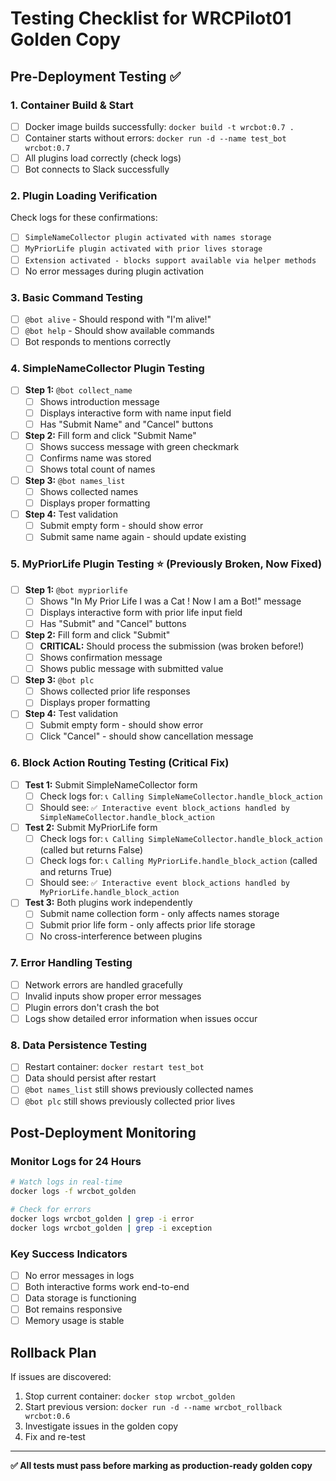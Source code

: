 # Testing Checklist for WRCPilot01 Golden Copy

## Pre-Deployment Testing ✅

### 1. Container Build & Start
- [ ] Docker image builds successfully: `docker build -t wrcbot:0.7 .`
- [ ] Container starts without errors: `docker run -d --name test_bot wrcbot:0.7`
- [ ] All plugins load correctly (check logs)
- [ ] Bot connects to Slack successfully

### 2. Plugin Loading Verification
Check logs for these confirmations:
- [ ] `SimpleNameCollector plugin activated with names storage`
- [ ] `MyPriorLife plugin activated with prior lives storage`
- [ ] `Extension activated - blocks support available via helper methods`
- [ ] No error messages during plugin activation

### 3. Basic Command Testing
- [ ] `@bot alive` - Should respond with "I'm alive!"
- [ ] `@bot help` - Should show available commands
- [ ] Bot responds to mentions correctly

### 4. SimpleNameCollector Plugin Testing
- [ ] **Step 1:** `@bot collect_name`
  - [ ] Shows introduction message
  - [ ] Displays interactive form with name input field
  - [ ] Has "Submit Name" and "Cancel" buttons
  
- [ ] **Step 2:** Fill form and click "Submit Name"
  - [ ] Shows success message with green checkmark
  - [ ] Confirms name was stored
  - [ ] Shows total count of names
  
- [ ] **Step 3:** `@bot names_list`
  - [ ] Shows collected names
  - [ ] Displays proper formatting
  
- [ ] **Step 4:** Test validation
  - [ ] Submit empty form - should show error
  - [ ] Submit same name again - should update existing

### 5. MyPriorLife Plugin Testing ⭐ (Previously Broken, Now Fixed)
- [ ] **Step 1:** `@bot mypriorlife`
  - [ ] Shows "In My Prior Life I was a Cat ! Now I am a Bot!" message
  - [ ] Displays interactive form with prior life input field
  - [ ] Has "Submit" and "Cancel" buttons
  
- [ ] **Step 2:** Fill form and click "Submit" 
  - [ ] **CRITICAL:** Should process the submission (was broken before!)
  - [ ] Shows confirmation message
  - [ ] Shows public message with submitted value
  
- [ ] **Step 3:** `@bot plc`
  - [ ] Shows collected prior life responses
  - [ ] Displays proper formatting
  
- [ ] **Step 4:** Test validation
  - [ ] Submit empty form - should show error
  - [ ] Click "Cancel" - should show cancellation message

### 6. Block Action Routing Testing (Critical Fix)
- [ ] **Test 1:** Submit SimpleNameCollector form
  - [ ] Check logs for: `📞 Calling SimpleNameCollector.handle_block_action`
  - [ ] Should see: `✅ Interactive event block_actions handled by SimpleNameCollector.handle_block_action`
  
- [ ] **Test 2:** Submit MyPriorLife form
  - [ ] Check logs for: `📞 Calling SimpleNameCollector.handle_block_action` (called but returns False)
  - [ ] Check logs for: `📞 Calling MyPriorLife.handle_block_action` (called and returns True)
  - [ ] Should see: `✅ Interactive event block_actions handled by MyPriorLife.handle_block_action`
  
- [ ] **Test 3:** Both plugins work independently
  - [ ] Submit name collection form - only affects names storage
  - [ ] Submit prior life form - only affects prior life storage
  - [ ] No cross-interference between plugins

### 7. Error Handling Testing
- [ ] Network errors are handled gracefully
- [ ] Invalid inputs show proper error messages
- [ ] Plugin errors don't crash the bot
- [ ] Logs show detailed error information when issues occur

### 8. Data Persistence Testing
- [ ] Restart container: `docker restart test_bot`
- [ ] Data should persist after restart
- [ ] `@bot names_list` still shows previously collected names
- [ ] `@bot plc` still shows previously collected prior lives

## Post-Deployment Monitoring

### Monitor Logs for 24 Hours
```bash
# Watch logs in real-time
docker logs -f wrcbot_golden

# Check for errors
docker logs wrcbot_golden | grep -i error
docker logs wrcbot_golden | grep -i exception
```

### Key Success Indicators
- [ ] No error messages in logs
- [ ] Both interactive forms work end-to-end
- [ ] Data storage is functioning
- [ ] Bot remains responsive
- [ ] Memory usage is stable

## Rollback Plan
If issues are discovered:
1. Stop current container: `docker stop wrcbot_golden`
2. Start previous version: `docker run -d --name wrcbot_rollback wrcbot:0.6`
3. Investigate issues in the golden copy
4. Fix and re-test

---
**✅ All tests must pass before marking as production-ready golden copy**
